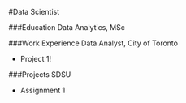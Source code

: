 #Data Scientist 

###Education
Data Analytics, MSc

###Work Experience
Data Analyst, City of Toronto 
- Project 1!

###Projects
SDSU 
- Assignment 1
